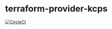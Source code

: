 # terraform-provider-kcps

[![CircleCI](https://circleci.com/gh/ezoiwana/terraform-provider-kcps.svg?style=svg&circle-token=beff95837c3b9c16f09cae027444f36cdd36b005)](https://circleci.com/gh/ezoiwana/terraform-provider-kcps)